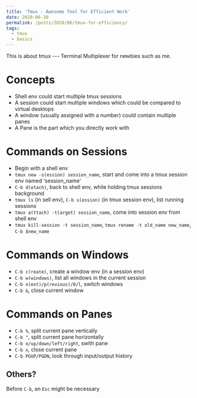 ```yaml
---
title: 'Tmux - Awesome Tool for Efficient Work'
date: 2020-06-30
permalink: /posts/2020/06/tmux-for-efficiency/
tags:
  - tmux
  - basics
---
```


This is about tmux --- Terminal Multiplexer for newbies such as me.

Concepts
======
- Shell env could start multiple tmux sessions
- A session could start multiple windows which could be compared to virtual desktops
- A window (usually assigned with a number) could contain multiple panes
- A Pane is the part which you directly work with

Commands on Sessions
========
- Begin with a shell env
- `tmux new -s(ession) session_name`, start and come into a tmux session env named 'session_name'
- `C-b d(etach)`, back to shell env, while holding tmux sessions background
- `tmux ls` (in sell env), `C-b s(ession)` (in tmux session env), list running sessions
- `tmux a(ttach) -t(arget) session_name`, come into session env from shell env
- `tmux kill-session -t session_name`, `tmux rename -t old_name new_name`, `C-b $new_name`

Commands on Windows
===========
- `C-b c(reate)`, create a window env (in a session env)
- `C-b w(windows)`, list all windows in the current session
- `C-b n(ext)/p(revious)/0/l`, switch windows
- `C-b &`, close current window

Commands on Panes
============
- `C-b %`, split current pane vertically
- `C-b "`, split current pane horizontally
- `C-b o/up/down/left/right`, swith pane
- `C-b x`, close current pane
- `C-b PGUP/PGDN`, look through input/output history

<!-- You can have many headings -->
<!-- ====== -->

Others?
------
Before `C-b`, an `Esc` might be necessary
